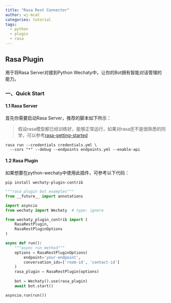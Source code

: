 ```yaml
---
title: "Rasa Rest Connector"
author: wj-mcat
categories: tutorial
tags:
  - python
  - plugin
  - rasa
---
```


## Rasa Plugin

用于将Rasa Server对接到Python Wechaty中，让你的Bot拥有智能对话管理的能力。

### 一、Quick Start

#### 1.1 Rasa Server

首先你需要启动Rasa Server，推荐的脚本如下所示：

> 假设rasa模型都已经训练好，能够正常运行，如果对rasa还不是很熟悉的同学，可以参考[rasa-getting-started](https://github.com/BOOOOTBAY/rasa-getting-started)

```shell
rasa run --credentials credentials.yml \
  --cors "*" --debug --endpoints endpoints.yml --enable-api
```

#### 1.2 Rasa Plugin

如果想要在python-wechaty中使用此插件，可参考以下代码：

```shell
pip install wechaty-plugin-contrib
```

```python
"""rasa plugin bot examples"""
from __future__ import annotations

import asyncio
from wechaty import Wechaty  # type: ignore

from wechaty_plugin_contrib import (
    RasaRestPlugin,
    RasaRestPluginOptions
)

async def run():
    """async run method"""
    options = RasaRestPluginOptions(
        endpoint='your-endpoint',
        conversation_ids=['room-id', 'contact-id']
    )
    rasa_plugin = RasaRestPlugin(options)
    
    bot = Wechaty().use(rasa_plugin)
    await bot.start()

asyncio.run(run())
```

